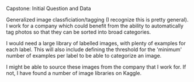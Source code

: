 
Capstone: Initial Question and Data

Generalized image classficiation/tagging (I recognize this is pretty general). I work for a company which could benefit from the ability to automatically tag photos so that they can be sorted into broad categories.

I would need a large library of labelled images, with plenty of examples for each label. This will also include defining the threshold for the 'minimum' number of examples per label to be able to categorize an image.

I might be able to source these images from the company that I work for. If not, I have found a number of image libraries on Kaggle.

